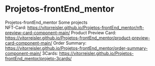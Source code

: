 # Projetos-frontEnd_mentor
 Projetos-frontEnd_mentor
Some projects <br>
NFT-Card: https://vitorreisler.github.io/Projetos-frontEnd_mentor/nft-preview-card-component-main/
Product Preview Card: https://vitorreisler.github.io/Projetos-frontEnd_mentor/product-preview-card-component-main/
Order Summary: https://vitorreisler.github.io/Projetos-frontEnd_mentor/order-summary-component-main/
3Cards: https://vitorreisler.github.io/Projetos-frontEnd_mentor/projeto-3cards/
